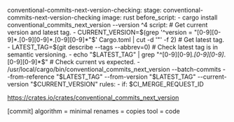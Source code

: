 conventional-commits-next-version-checking:
    stage: conventional-commits-next-version-checking
    image: rust
    before_script:
        - cargo install conventional_commits_next_version --version ^4
    script:
        # Get current version and latest tag.
        - CURRENT_VERSION=$(grep '^version = "[0-9][0-9]*.[0-9][0-9]*.[0-9][0-9]*"$' Cargo.toml | cut -d '"' -f 2)
        # Get latest tag.
        - LATEST_TAG=$(git describe --tags --abbrev=0)
        # Check latest tag is in semantic versioning.
        - echo "$LATEST_TAG" | grep "^[0-9][0-9]*.[0-9][0-9]*.[0-9][0-9]*$"
        # Check current vs expected.
        - /usr/local/cargo/bin/conventional_commits_next_version --batch-commits --from-reference "$LATEST_TAG" --from-version "$LATEST_TAG" --current-version "$CURRENT_VERSION"
    rules:
        - if: $CI_MERGE_REQUEST_ID

https://crates.io/crates/conventional_commits_next_version

[commit]
  algorithm = minimal
  renames = copies
  tool = code
